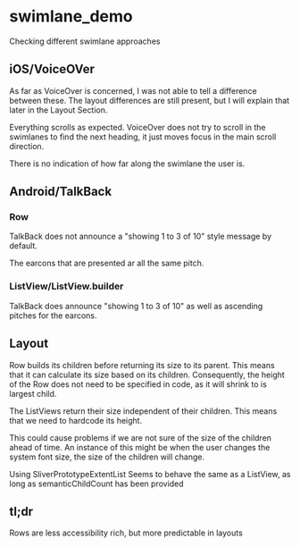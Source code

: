 # swimlane_demo

Checking different swimlane approaches

## iOS/VoiceOVer

As far as VoiceOver is concerned, I was not able to tell a difference between these. The layout
differences are still present, but I will explain that later in the Layout Section. 

Everything scrolls as expected. VoiceOver does not try to scroll in the swimlanes to find the next heading,
it just moves focus in the main scroll direction.

There is no indication of how far along the swimlane the user is. 

## Android/TalkBack

### Row

TalkBack does not announce a "showing 1 to 3 of 10" style message by default.

The earcons that are presented ar all the same pitch.

### ListView/ListView.builder

TalkBack does announce "showing 1 to 3 of 10" as well as ascending pitches for the earcons.

## Layout

Row builds its children before returning its size to its parent.  This means that it can calculate its size based on its children.
Consequently, the height of the Row does not need to be specified in code, as it will shrink to is largest child.

The ListViews return their size independent of their children. This means that we need to hardcode its height.

This could cause problems if we are not sure of the size of the children ahead of time.  An instance of this might be
when the user changes the system font size, the size of the children will change.

Using SliverPrototypeExtentList Seems to behave the same as a ListView, as long as semanticChildCount has been provided

## tl;dr

Rows are less accessibility rich, but more predictable in layouts
